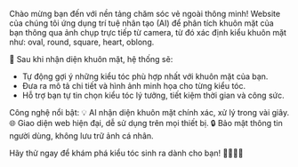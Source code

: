 Chào mừng bạn đến với nền tảng chăm sóc vẻ ngoài thông minh!
Website của chúng tôi ứng dụng trí tuệ nhân tạo (AI) để phân tích khuôn mặt của bạn thông qua ảnh chụp trực tiếp từ camera, từ đó xác định kiểu khuôn mặt như: oval, round, square, heart, oblong.

🎯 Sau khi nhận diện khuôn mặt, hệ thống sẽ:
- Tự động gợi ý những kiểu tóc phù hợp nhất với khuôn mặt của bạn.
- Đưa ra mô tả chi tiết và hình ảnh minh họa cho từng kiểu tóc.
- Hỗ trợ bạn tự tin chọn kiểu tóc lý tưởng, tiết kiệm thời gian và công sức.

Công nghệ nổi bật:
💡 AI nhận diện khuôn mặt chính xác, xử lý trong vài giây.
🌐 Giao diện web hiện đại, dễ sử dụng trên mọi thiết bị.
🔒 Bảo mật thông tin người dùng, không lưu trữ ảnh cá nhân.

Hãy thử ngay để khám phá kiểu tóc sinh ra dành cho bạn! 💇‍♂️💇‍♀️
